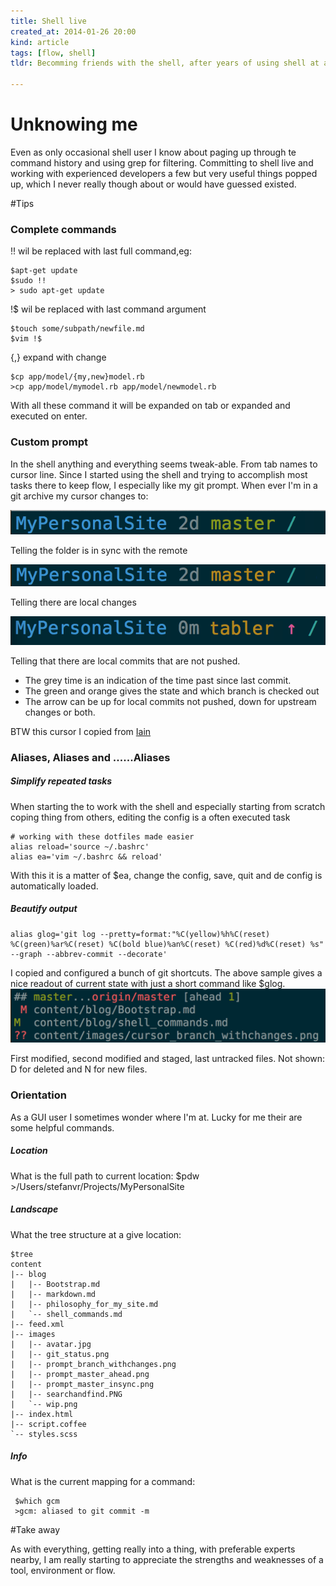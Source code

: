 ```yaml
---
title: Shell live
created_at: 2014-01-26 20:00
kind: article
tags: [flow, shell]
tldr: Becomming friends with the shell, after years of using shell at a minimum, I learning new things. 

---
```


# Unknowing me

Even as only occasional shell user I know about paging up through te command history and using grep for filtering. Committing to shell live and working with experienced developers a few but very useful things popped up, which I never really though about or would have guessed existed. 


#Tips

### Complete commands

!! wil be replaced with last full command,eg:

    $apt-get update
    $sudo !!
    > sudo apt-get update

!$ wil be replaced with last command argument

    $touch some/subpath/newfile.md
    $vim !$
    
{,} expand with change
    
    $cp app/model/{my,new}model.rb
    >cp app/model/mymodel.rb app/model/newmodel.rb 
    
With all these command it will be expanded on tab or expanded and executed on enter.

### Custom prompt

In the shell anything and everything seems tweak-able. From tab names to cursor line. Since I started using the shell and trying to accomplish most tasks there to keep flow, I especially like my git prompt. When ever I'm in a git archive my cursor changes to:

![Prompt showing master in sync, because it is green](../images/prompt_master_insync.png)

Telling the folder is in sync with the remote

![Prompt showing master with local changes, because it is orange](../images/prompt_master_ahead.png)

Telling there are local changes

![Prompt showing branch with local commits, because it is orange and an up arrow is showing](../images/prompt_branch_withchanges.png)

Telling that there are local commits that are not pushed.

* The grey time is an indication of the time past since last commit.
* The green and orange gives the state and which branch is checked out
* The arrow can be up for local commits not pushed, down for upstream changes or both. 

BTW this cursor I copied from [Iain] 

### Aliases, Aliases and ......Aliases

##### Simplify repeated tasks
When starting the to work with the shell and especially starting from scratch coping thing from others, editing the config is a often executed task

    # working with these dotfiles made easier
    alias reload='source ~/.bashrc'
    alias ea='vim ~/.bashrc && reload'
 
With this it is a matter of $ea, change the config, save, quit and de config is automatically loaded.

##### Beautify output
    alias glog='git log --pretty=format:"%C(yellow)%h%C(reset) %C(green)%ar%C(reset) %C(bold blue)%an%C(reset) %C(red)%d%C(reset) %s" --graph --abbrev-commit --decorate'

I copied and configured a bunch of git shortcuts. The above sample gives a nice readout of current state with just a short command like $glog.
![Console output git status with, modified, modified staged and new file](../images/git_status.png)

First modified, second modified and staged, last untracked files. Not shown: D for deleted and N for new files. 

### Orientation

As a GUI user I sometimes wonder where I'm at. Lucky for me their are some helpful commands.

##### Location

What is the full path to current location: 
    $pdw
    >/Users/stefanvr/Projects/MyPersonalSite

##### Landscape    
What the tree structure at a give location:

    $tree  
    content  
    |-- blog  
    |   |-- Bootstrap.md  
    |   |-- markdown.md  
    |   |-- philosophy_for_my_site.md  
    |   `-- shell_commands.md  
    |-- feed.xml  
    |-- images
    |   |-- avatar.jpg
    |   |-- git_status.png
    |   |-- prompt_branch_withchanges.png
    |   |-- prompt_master_ahead.png
    |   |-- prompt_master_insync.png
    |   |-- searchandfind.PNG
    |   `-- wip.png
    |-- index.html
    |-- script.coffee
    `-- styles.scss
    
 ##### Info
 What is the current mapping for a command:
     
     $which gcm
     >gcm: aliased to git commit -m


#Take away

As with everything, getting really into a thing, with preferable experts nearby, I am really starting to appreciate the strengths and weaknesses of a tool, environment or flow.


[Iain]: https://github.com/iain/dotfiles/blob/master/script/prompt
